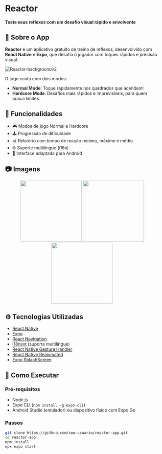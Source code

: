 # Reactor 

**Teste seus reflexos com um desafio visual rápido e envolvente**

## 📱 Sobre o App
**Reactor** é um aplicativo gratuito de treino de reflexos, desenvolvido com **React Native** e **Expo**, que desafia o jogador com toques rápidos e precisão visual.

![Reactor-backgroundv2](https://github.com/user-attachments/assets/7297045a-ce57-4317-93a2-42b7b9df0a62)


O jogo conta com dois modos:

- **Normal Mode**: Toque rapidamente nos quadrados que acendem!
- **Hardcore Mode**: Desafios mais rápidos e imprevisíveis, para quem busca limites.

## 🧠 Funcionalidades

- 🎮 Modos de jogo Normal e Hardcore
- 🕹️ Progressão de dificuldade
- 📊 Relatório com tempo de reação mínimo, máximo e médio
- 🌐 Suporte multilíngue (i18n)
- 📲 Interface adaptada para Android

## 📷 Imagens

<div align="center">
  <img src="assets/screenshots/screen1.png" width="200" />
  <img src="assets/screenshots/screen2.png" width="200" />
  <img src="assets/screenshots/screen3.png" width="200" />
</div>

## ⚙️ Tecnologias Utilizadas

- [React Native](https://reactnative.dev/)
- [Expo](https://expo.dev/)
- [React Navigation](https://reactnavigation.org/)
- [i18next](https://www.i18next.com/) (suporte multilíngue)
- [React Native Gesture Handler](https://docs.swmansion.com/react-native-gesture-handler/)
- [React Native Reanimated](https://docs.swmansion.com/react-native-reanimated/)
- [Expo SplashScreen](https://docs.expo.dev/versions/latest/sdk/splash-screen/)

## 🚀 Como Executar

### Pré-requisitos

- Node.js
- Expo CLI (`npm install -g expo-cli`)
- Android Studio (emulador) ou dispositivo físico com Expo Go

### Passos

```bash
git clone https://github.com/seu-usuario/reactor-app.git
cd reactor-app
npm install
npx expo start
